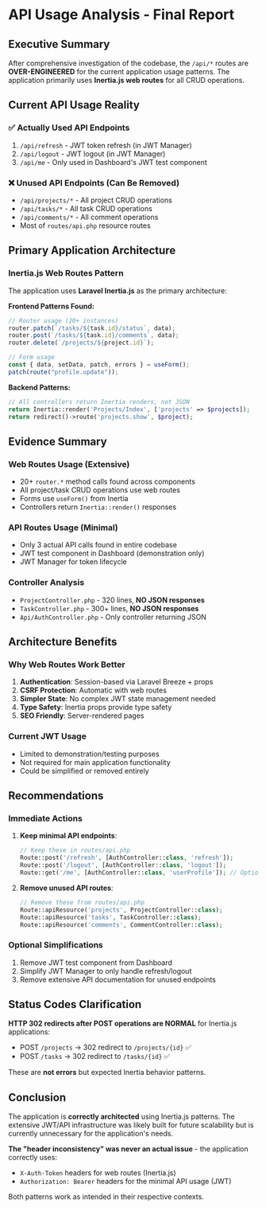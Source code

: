# API Usage Analysis - Final Report

## Executive Summary

After comprehensive investigation of the codebase, the `/api/*` routes are **OVER-ENGINEERED** for the current application usage patterns. The application primarily uses **Inertia.js web routes** for all CRUD operations.

## Current API Usage Reality

### ✅ **Actually Used API Endpoints**

1. `/api/refresh` - JWT token refresh (in JWT Manager)
2. `/api/logout` - JWT logout (in JWT Manager)
3. `/api/me` - Only used in Dashboard's JWT test component

### ❌ **Unused API Endpoints (Can Be Removed)**

-   `/api/projects/*` - All project CRUD operations
-   `/api/tasks/*` - All task CRUD operations
-   `/api/comments/*` - All comment operations
-   Most of `routes/api.php` resource routes

## Primary Application Architecture

### **Inertia.js Web Routes Pattern**

The application uses **Laravel Inertia.js** as the primary architecture:

**Frontend Patterns Found:**

```typescript
// Router usage (20+ instances)
router.patch(`/tasks/${task.id}/status`, data);
router.post(`/tasks/${task.id}/comments`, data);
router.delete(`/projects/${project.id}`);

// Form usage
const { data, setData, patch, errors } = useForm();
patch(route("profile.update"));
```

**Backend Patterns:**

```php
// All controllers return Inertia renders, not JSON
return Inertia::render('Projects/Index', ['projects' => $projects]);
return redirect()->route('projects.show', $project);
```

## Evidence Summary

### **Web Routes Usage (Extensive)**

-   20+ `router.*` method calls found across components
-   All project/task CRUD operations use web routes
-   Forms use `useForm()` from Inertia
-   Controllers return `Inertia::render()` responses

### **API Routes Usage (Minimal)**

-   Only 3 actual API calls found in entire codebase
-   JWT test component in Dashboard (demonstration only)
-   JWT Manager for token lifecycle

### **Controller Analysis**

-   `ProjectController.php` - 320 lines, **NO JSON responses**
-   `TaskController.php` - 300+ lines, **NO JSON responses**
-   `Api/AuthController.php` - Only controller returning JSON

## Architecture Benefits

### **Why Web Routes Work Better**

1. **Authentication**: Session-based via Laravel Breeze + props
2. **CSRF Protection**: Automatic with web routes
3. **Simpler State**: No complex JWT state management needed
4. **Type Safety**: Inertia props provide type safety
5. **SEO Friendly**: Server-rendered pages

### **Current JWT Usage**

-   Limited to demonstration/testing purposes
-   Not required for main application functionality
-   Could be simplified or removed entirely

## Recommendations

### **Immediate Actions**

1. **Keep minimal API endpoints**:

    ```php
    // Keep these in routes/api.php
    Route::post('/refresh', [AuthController::class, 'refresh']);
    Route::post('/logout', [AuthController::class, 'logout']);
    Route::get('/me', [AuthController::class, 'userProfile']); // Optional
    ```

2. **Remove unused API routes**:
    ```php
    // Remove these from routes/api.php
    Route::apiResource('projects', ProjectController::class);
    Route::apiResource('tasks', TaskController::class);
    Route::apiResource('comments', CommentController::class);
    ```

### **Optional Simplifications**

1. Remove JWT test component from Dashboard
2. Simplify JWT Manager to only handle refresh/logout
3. Remove extensive API documentation for unused endpoints

## Status Codes Clarification

**HTTP 302 redirects after POST operations are NORMAL** for Inertia.js applications:

-   POST `/projects` → 302 redirect to `/projects/{id}` ✅
-   POST `/tasks` → 302 redirect to `/tasks/{id}` ✅

These are **not errors** but expected Inertia behavior patterns.

## Conclusion

The application is **correctly architected** using Inertia.js patterns. The extensive JWT/API infrastructure was likely built for future scalability but is currently unnecessary for the application's needs.

**The "header inconsistency" was never an actual issue** - the application correctly uses:

-   `X-Auth-Token` headers for web routes (Inertia.js)
-   `Authorization: Bearer` headers for the minimal API usage (JWT)

Both patterns work as intended in their respective contexts.
